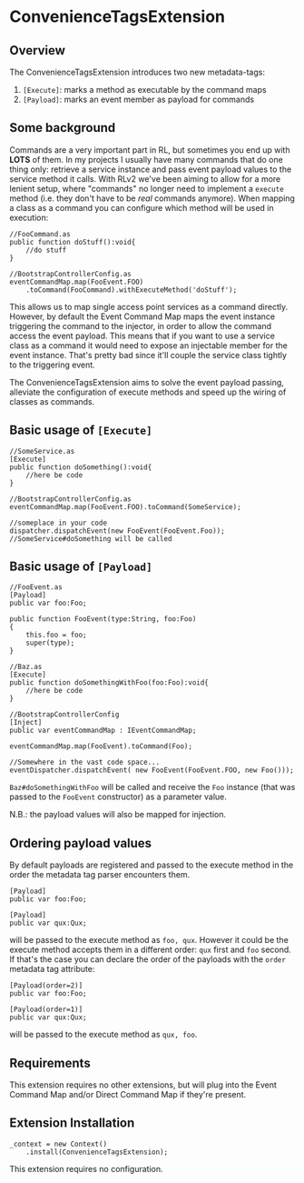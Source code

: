 # ConvenienceTagsExtension

## Overview

The ConvenienceTagsExtension introduces two new metadata-tags:

1. `[Execute]`: marks a method as executable by the command maps
2. `[Payload]`: marks an event member as payload for commands

## Some background

Commands are a very important part in RL, but sometimes you end up with __LOTS__ of them. In my projects I usually have many commands that do one thing only: retrieve a service instance and pass event payload values to the service method it calls. With RLv2 we've been aiming to allow for a more lenient setup, where "commands" no longer need to implement a `execute` method (i.e. they don't have to be _real_ commands anymore). When mapping a class as a command you can configure which method will be used in execution:

	//FooCommand.as
	public function doStuff():void{
	    //do stuff
	}
	
	//BootstrapControllerConfig.as
	eventCommandMap.map(FooEvent.FOO)
		.toCommand(FooCommand).withExecuteMethod('doStuff');

This allows us to map single access point services as a command directly.
However, by default the Event Command Map maps the event instance triggering the command to the injector, in order to allow the command access the event payload. This means that if you want to use a service class as a command it would need to expose an injectable member for the event instance. That's pretty bad since it'll couple the service class tightly to the triggering event.

The ConvenienceTagsExtension aims to solve the event payload passing, alleviate the configuration of execute methods and speed up the wiring of classes as commands.

## Basic usage of `[Execute]`

	//SomeService.as
	[Execute]
	public function doSomething():void{
		//here be code
	}

	//BootstrapControllerConfig.as
	eventCommandMap.map(FooEvent.FOO).toCommand(SomeService); 
	
	//someplace in your code
	dispatcher.dispatchEvent(new FooEvent(FooEvent.Foo)); //SomeService#doSomething will be called

## Basic usage of `[Payload]`

	//FooEvent.as
	[Payload]
	public var foo:Foo;

	public function FooEvent(type:String, foo:Foo)
	{
		this.foo = foo;
		super(type);
	}
	
	//Baz.as
	[Execute]
	public function doSomethingWithFoo(foo:Foo):void{
		//here be code
	}
	
	//BootstrapControllerConfig
	[Inject]
	public var eventCommandMap : IEventCommandMap;
	
	eventCommandMap.map(FooEvent).toCommand(Foo);
	
	//Somewhere in the vast code space...
	eventDispatcher.dispatchEvent( new FooEvent(FooEvent.FOO, new Foo()));
	
`Baz#doSomethingWithFoo` will be called and receive the `Foo` instance (that was passed to the `FooEvent` constructor) as a parameter value.

N.B.: the payload values will also be mapped for injection.

## Ordering payload values

By default payloads are registered and passed to the execute method in the order the metadata tag parser encounters them.

	[Payload]
	public var foo:Foo;
	
	[Payload]
	public var qux:Qux;
	
will be passed to the execute method as `foo, qux`. However it could be the execute method accepts them in a different order: `qux` first and `foo` second. If that's the case you can declare the order of the payloads with the `order` metadata tag attribute:

	[Payload(order=2)]
	public var foo:Foo;
	
	[Payload(order=1)]
	public var qux:Qux;

will be passed to the execute method as `qux, foo`.

## Requirements

This extension requires no other extensions, but will plug into the Event Command Map and/or Direct Command Map if they're present.

## Extension Installation

    _context = new Context()
    	.install(ConvenienceTagsExtension);

This extension requires no configuration.
